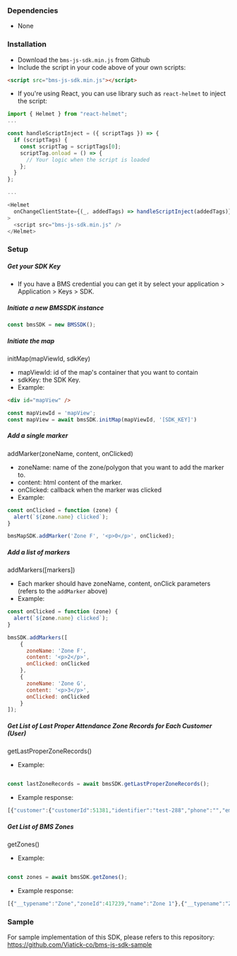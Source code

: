 ### Dependencies
* None

### Installation
* Download the `bms-js-sdk.min.js` from Github
* Include the script in your code above of your own scripts:
```html
<script src="bms-js-sdk.min.js"></script>
```
* If you're using React, you can use library such as `react-helmet` to inject the script:
```javascript
import { Helmet } from "react-helmet";
...

const handleScriptInject = ({ scriptTags }) => {
  if (scriptTags) {
    const scriptTag = scriptTags[0];
    scriptTag.onload = () => {
      // Your logic when the script is loaded
    };
  }
};

...

<Helmet
  onChangeClientState={(_, addedTags) => handleScriptInject(addedTags)}
>
  <script src="bms-js-sdk.min.js" />
</Helmet>
```

### Setup

##### Get your SDK Key
* If you have a BMS credential you can get it by select your application > Application > Keys > SDK.

##### Initiate a new BMSSDK instance
```javascript
const bmsSDK = new BMSSDK();
```

##### Initiate the map

initMap(mapViewId, sdkKey)
* mapViewId: id of the map's container that you want to contain
* sdkKey: the SDK Key.
* Example:
```html
<div id="mapView" />
```

```javascript
const mapViewId = 'mapView';
const mapView = await bmsSDK.initMap(mapViewId, '[SDK_KEY]')
```

##### Add a single marker
addMarker(zoneName, content, onClicked)
* zoneName: name of the zone/polygon that you want to add the marker to.
* content: html content of the marker.
* onClicked: callback when the marker was clicked
* Example:
```javascript
const onClicked = function (zone) {
  alert(`${zone.name} clicked`);
}

bmsMapSDK.addMarker('Zone F', '<p>0</p>', onClicked);
```

##### Add a list of markers
addMarkers([markers])
* Each marker should have zoneName, content, onClick parameters (refers to the `addMarker` above)
* Example:
```javascript
const onClicked = function (zone) {
  alert(`${zone.name} clicked`);
}

bmsSDK.addMarkers([
    {
      zoneName: 'Zone F',
      content: '<p>2</p>',
      onClicked: onClicked
    },
    {
      zoneName: 'Zone G',
      content: '<p>3</p>',
      onClicked: onClicked
    }
]);
```

##### Get List of Last Proper Attendance Zone Records for Each Customer (User)
getLastProperZoneRecords()
* Example:
```javascript

const lastZoneRecords = await bmsSDK.getLastProperZoneRecords();
```

* Example response:
```javascript
[{"customer":{"customerId":51381,"identifier":"test-288","phone":"","email":"test-288@viatick.com","remark":"","date":"2021-11-15T11:11:06.000Z","os":"","thingName":null,"thingArn":null,"thingId":null,"uuid":"F7826DA6-4FA2-4E98-8024-BC5B71E0893A","major":6,"minor":1387,"deviceUUID":"170991d5a884","rotatingId":0,"lastRotation":null,"live":null,"associatedDeviceId":1564982,"isAssignedAllZones":true,"properties":null,"aokQuery":false,"lastAOKQuery":null},"zoneRecordId":6414647,"application":5635,"start":"2021-12-23T10:41:55.000Z","end":"2021-12-23T10:43:15.000Z","iBeacon":null,"isAuto":false,"device":null,"zones":[{"zoneId":417243,"name":"Zone 5","remark":"","image":null,"range":20,"active":true,"properties":{"eventID":1,"uuid":"18","mapID":null,"zoneID":null,"mapImg":null,"eventName":"event 18","startDateTime":"2021-11-22T09:41:18.000Z","endDateTime":"2022-12-07T22:00:00.000Z","TimeZoneMinutes":480,"Location":null,"Remarks":null,"Enabled":true,"coverImg":null,"scope":"336f0241e602df92487a08b5a0025c705abd1017c8cc0d366fb32a02b30b09bb","limit":50},"geoJson":{},"externalId":""}]},{"customer":{"customerId":51390,"identifier":"test-297","phone":"","email":"test-297@viatick.com","remark":"","date":"2021-11-15T11:12:00.000Z","os":"","thingName":null,"thingArn":null,"thingId":null,"uuid":"F7826DA6-4FA2-4E98-8024-BC5B71E0893A","major":6,"minor":1396,"deviceUUID":"b72b09af5de2","rotatingId":0,"lastRotation":null,"live":null,"associatedDeviceId":1564991,"isAssignedAllZones":true,"properties":null,"aokQuery":false,"lastAOKQuery":null},"zoneRecordId":6414817,"application":5635,"start":"2021-12-23T10:43:00.000Z","end":"2021-12-23T10:43:30.000Z","iBeacon":null,"isAuto":false,"device":null,"zones":[{"zoneId":417243,"name":"Zone 5","remark":"","image":null,"range":20,"active":true,"properties":{"eventID":1,"uuid":"18","mapID":null,"zoneID":null,"mapImg":null,"eventName":"event 18","startDateTime":"2021-11-22T09:41:18.000Z","endDateTime":"2022-12-07T22:00:00.000Z","TimeZoneMinutes":480,"Location":null,"Remarks":null,"Enabled":true,"coverImg":null,"scope":"336f0241e602df92487a08b5a0025c705abd1017c8cc0d366fb32a02b30b09bb","limit":50},"geoJson":{},"externalId":""}]}]
```

##### Get List of BMS Zones
getZones()
* Example:
```javascript

const zones = await bmsSDK.getZones();
```

* Example response:
```javascript
[{"__typename":"Zone","zoneId":417239,"name":"Zone 1"},{"__typename":"Zone","zoneId":417240,"name":"Zone 1"}]
```

### Sample
For sample implementation of this SDK, please refers to this repository:
https://github.com/Viatick-co/bms-js-sdk-sample
